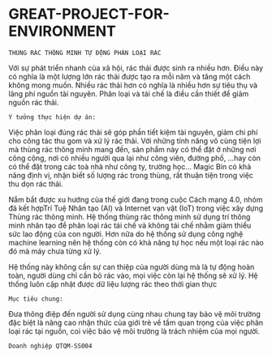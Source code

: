 # GREAT-PROJECT-FOR-ENVIRONMENT
    THÙNG RÁC THÔNG MINH TỰ ĐỘNG PHÂN LOẠI RÁC


   Với sự phát triển nhanh của xã hội, rác thải được sinh ra nhiều hơn. Điều này có nghĩa là một lượng lớn rác thải được tạo ra mỗi năm và tăng một cách không mong muốn. Nhiều rác thải hơn có nghĩa là nhiều hơn sự tiêu thụ và lãng phí nguồn tài nguyên. Phân loại và tái chế là điều cần thiết để giảm nguồn rác thải.

    Ý tưởng thực hiện dự án:
                                                   
   Việc phân loại đúng rác thải sẽ góp phần tiết kiệm tài nguyên, giảm chi phí cho công tác thu gom và xử lý rác thải. Với những tính năng vô cùng tiện lợi mà thùng rác thông minh mang đến, sản phẩm này có thể đặt ở những nơi công cộng, nơi có nhiều người qua lại như công viên, đường phố, …hay còn có thể đặt trong các toà nhà như công ty, trường học… Magic Bin có khả năng định vị, nhận biết số lượng rác trong thùng, rất thuận tiện trong việc thu dọn rác thải.
   
   Nắm bắt được xu hướng của thế giới đang trong cuộc Cách mạng 4.0, nhóm đã kết hợpTrí Tuệ Nhân tạo (AI) và Internet vạn vật  (IoT) trong việc xây dựng Thùng rác thông minh. Hệ thống thùng rác thông minh sử dụng trí thông minh nhân tạo để phân loại rác tái chế và không tái chế nhằm giảm thiểu sức lao động của con người. Hơn nữa do hệ thống sử dụng công nghệ machine learning nên hệ thống còn có khả năng tự học nếu một loại rác nào đó mà máy chưa từng xử lý.
   
   Hệ thống này không cần sự can thiệp của người dùng mà là tự động hoàn toàn, người dùng chỉ cần bỏ rác vào, mọi việc còn lại hệ thống sẽ xử lý. Hệ thống luôn cập nhật được dữ liệu lượng rác theo thời gian thực


    
    Mục tiêu chung:
    
   Đưa thông điệp đến người sử dụng cùng nhau chung tay bảo vệ môi trường đặc biệt là nâng cao nhận thức của giới trẻ về tầm quan trọng của việc phân loại rác tại nguồn, coi việc bảo vệ môi trường là trách nhiệm của mọi người.

    Doanh nghiệp QTQM-SS004
